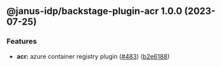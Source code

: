 ## @janus-idp/backstage-plugin-acr 1.0.0 (2023-07-25)


### Features

* **acr:** azure container registry plugin ([#483](https://github.com/janus-idp/backstage-plugins/issues/483)) ([b2e6188](https://github.com/janus-idp/backstage-plugins/commit/b2e6188d49e689c306836bb2e9bc72697d687e49))

